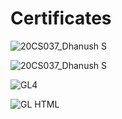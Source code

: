 # Certificates
![20CS037_Dhanush S](https://github.com/dhanush0046/Certificates/assets/131006691/fc1ca954-ba5d-4577-8946-5d63853d87b5)

![20CS037_Dhanush S](https://github.com/dhanush0046/Certificates/assets/131006691/90b076d8-45a8-42a3-8b86-54c25c1dcb21)

![GL4](https://github.com/dhanush0046/Certificates/assets/131006691/d61dd84e-8484-4ea8-8a75-c778fd861009)

![GL HTML](https://github.com/dhanush0046/Certificates/assets/131006691/a3b320f1-722a-4459-ab6e-4194d986e04b)
